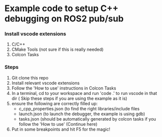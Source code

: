 # Example code to setup C++ debugging on ROS2 pub/sub

### Install vscode extensions
1. C/C++
2. CMake Tools (not sure if this is really needed)
3. Colcon Tasks

### Steps
1. Git clone this repo
2. Install relevant vscode extensions
3. Follow the 'How to use' instructions in Colcon Tasks
4. In a terminal, cd to your workspace and run 'code .' to run vscode in that dir
( Skip these steps if you are using the example as it is)
5. ensure the following are correctly filled up:
	- c_cpp_properties.json (to find the right libraries/include files
	- launch.json (to launch the debugger, the example is using gdb)
	- tasks.json (should be automatically generated by colcon tasks if you follow the 'How to use'
(Continue here)
6. Put in some breakpoints and hit F5 for the magic!
